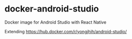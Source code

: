 # docker-android-studio
Docker image for Android Studio with React Native

Extending https://hub.docker.com/r/yongjhih/android-studio/
